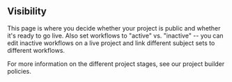 ## Visibility
This page is where you decide whether your project is public and whether it's ready to go live. Also set workflows to "active" vs. "inactive" -- you can edit inactive workflows on a live project and link different subject sets to different workflows.

For more information on the different project stages, see our project builder policies.
